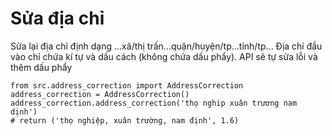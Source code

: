 # Sửa địa chỉ 
Sửa lại địa chỉ định dạng ...xã/thị trấn...quận/huyện/tp...tỉnh/tp...
Địa chỉ đầu vào chỉ chứa kí tự và dấu cách (không chứa dấu phẩy). API sẽ tự sửa lỗi và thêm dấu phẩy
```
from src.address_correction import AddressCorrection
address_correction = AddressCorrection()
address_correction.address_correction('thọ nghip xuân trương nam dịnh')
# return ('thọ nghiệp, xuân trường, nam định', 1.6)

